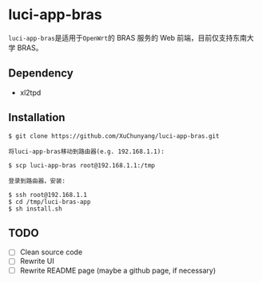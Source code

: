 # luci-app-bras

`luci-app-bras`是适用于`OpenWrt`的 BRAS 服务的 Web 前端，目前仅支持东南大学 BRAS。

## Dependency

* xl2tpd

## Installation
    $ git clone https://github.com/XuChunyang/luci-app-bras.git

    将luci-app-bras移动到路由器(e.g. 192.168.1.1):

    $ scp luci-app-bras root@192.168.1.1:/tmp

    登录到路由器，安装:

    $ ssh root@192.168.1.1
    $ cd /tmp/luci-bras-app
    $ sh install.sh

## TODO
- [ ] Clean source code
- [ ] Rewrite UI
- [ ] Rewrite README page (maybe a github page, if necessary)
